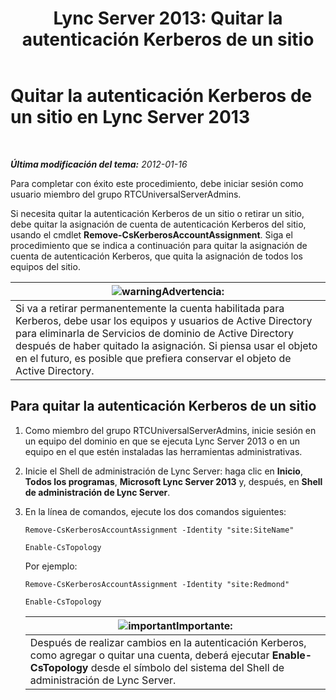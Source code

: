﻿---
title: 'Lync Server 2013: Quitar la autenticación Kerberos de un sitio'
TOCTitle: Quitar la autenticación Kerberos de un sitio
ms:assetid: 93171b02-bb36-42dc-943d-86d9dde45b59
ms:mtpsurl: https://technet.microsoft.com/es-es/library/Gg398749(v=OCS.15)
ms:contentKeyID: 48276037
ms.date: 01/07/2017
mtps_version: v=OCS.15
ms.translationtype: HT
---

# Quitar la autenticación Kerberos de un sitio en Lync Server 2013

 

_**Última modificación del tema:** 2012-01-16_

Para completar con éxito este procedimiento, debe iniciar sesión como usuario miembro del grupo RTCUniversalServerAdmins.

Si necesita quitar la autenticación Kerberos de un sitio o retirar un sitio, debe quitar la asignación de cuenta de autenticación Kerberos del sitio, usando el cmdlet **Remove-CsKerberosAccountAssignment**. Siga el procedimiento que se indica a continuación para quitar la asignación de cuenta de autenticación Kerberos, que quita la asignación de todos los equipos del sitio.

<table>
<thead>
<tr class="header">
<th><img src="images/Gg412910.warning(OCS.15).gif" title="warning" alt="warning" />Advertencia:</th>
</tr>
</thead>
<tbody>
<tr class="odd">
<td>Si va a retirar permanentemente la cuenta habilitada para Kerberos, debe usar los equipos y usuarios de Active Directory para eliminarla de Servicios de dominio de Active Directory después de haber quitado la asignación. Si piensa usar el objeto en el futuro, es posible que prefiera conservar el objeto de Active Directory.</td>
</tr>
</tbody>
</table>


## Para quitar la autenticación Kerberos de un sitio

1.  Como miembro del grupo RTCUniversalServerAdmins, inicie sesión en un equipo del dominio en que se ejecuta Lync Server 2013 o en un equipo en el que estén instaladas las herramientas administrativas.

2.  Inicie el Shell de administración de Lync Server: haga clic en **Inicio**, **Todos los programas**, **Microsoft Lync Server 2013** y, después, en **Shell de administración de Lync Server**.

3.  En la línea de comandos, ejecute los dos comandos siguientes:
    
    ```
    Remove-CsKerberosAccountAssignment -Identity "site:SiteName"
    ```
    ```
    Enable-CsTopology
    ```
    
    Por ejemplo:
    
    ```
    Remove-CsKerberosAccountAssignment -Identity "site:Redmond"
    ```
    ```
    Enable-CsTopology
    ```
    
    <table>
    <thead>
    <tr class="header">
    <th><img src="images/Gg425917.important(OCS.15).gif" title="important" alt="important" />Importante:</th>
    </tr>
    </thead>
    <tbody>
    <tr class="odd">
    <td>Después de realizar cambios en la autenticación Kerberos, como agregar o quitar una cuenta, deberá ejecutar <strong>Enable-CsTopology</strong> desde el símbolo del sistema del Shell de administración de Lync Server.</td>
    </tr>
    </tbody>
    </table>


